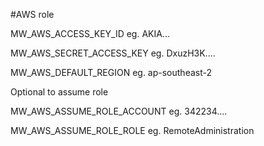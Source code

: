 #AWS role

MW_AWS_ACCESS_KEY_ID
eg. AKIA...

MW_AWS_SECRET_ACCESS_KEY
eg. DxuzH3K....

MW_AWS_DEFAULT_REGION
eg. ap-southeast-2

Optional to assume role

MW_AWS_ASSUME_ROLE_ACCOUNT
eg. 342234....

MW_AWS_ASSUME_ROLE_ROLE
eg. RemoteAdministration
